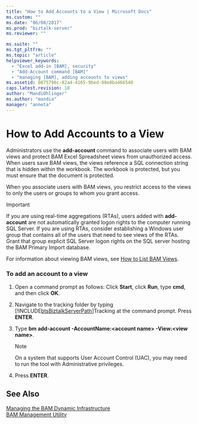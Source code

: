 ```yaml
---
title: "How to Add Accounts to a View | Microsoft Docs"
ms.custom: ""
ms.date: "06/08/2017"
ms.prod: "biztalk-server"
ms.reviewer: ""

ms.suite: ""
ms.tgt_pltfrm: ""
ms.topic: "article"
helpviewer_keywords: 
  - "Excel add-in [BAM], security"
  - "Add-Account command [BAM]"
  - "managing [BAM], adding accounts to views"
ms.assetid: 0875796c-82a4-4165-9bed-88e8ba466548
caps.latest.revision: 18
author: "MandiOhlinger"
ms.author: "mandia"
manager: "anneta"
---
```

# How to Add Accounts to a View
Administrators use the **add-account** command to associate users with BAM views and protect BAM Excel Spreadsheet views from unauthorized access. When users save BAM views, the views reference a SQL connection string that is hidden within the workbook. The workbook is protected, but you must ensure that the document is protected.  
  
 When you associate users with BAM views, you restrict access to the views to only the users or groups to whom you grant access.  
  
> [!IMPORTANT]
>  If you are using real-time aggregations (RTAs), users added with **add-account** are not automatically granted logon rights to the computer running SQL Server. If you are using RTAs, consider establishing a Windows user group that contains all of the users that need to see views of the RTAs. Grant that group explicit SQL Server logon rights on the SQL server hosting the BAM Primary Import database.  
  
 For information about viewing BAM views, see [How to List BAM Views](../core/how-to-list-bam-views.md).  
  
### To add an account to a view  
  
1.  Open a command prompt as follows: Click **Start**, click **Run**, type **cmd**, and then click **OK**.  
  
2.  Navigate to the tracking folder by typing [!INCLUDE[btsBiztalkServerPath](../includes/btsbiztalkserverpath-md.md)]Tracking at the command prompt. Press **ENTER**.  
  
3.  Type **bm add-account -AccountName:\<account name\> -View:\<view name\>**.  
  
    > [!NOTE]
    >  On a system that supports User Account Control (UAC), you may need to run the tool with Administrative privileges.  
  
4.  Press **ENTER**.  
  
## See Also  
 [Managing the BAM Dynamic Infrastructure](../core/managing-the-bam-dynamic-infrastructure.md)   
 [BAM Management Utility](../core/bam-management-utility.md)